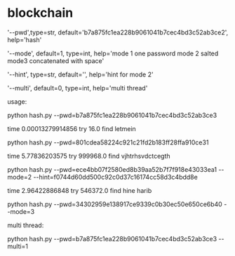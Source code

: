 # blockchain
'--pwd',type=str, default='b7a875fc1ea228b9061041b7cec4bd3c52ab3ce2', help='hash'

'--mode', default=1, type=int, help='mode 1 one password mode 2 salted mode3 concatenated with space'

'--hint', type=str, default='', help='hint for mode 2'

'--multi', default=0, type=int, help='multi thread'



usage:

python hash.py --pwd=b7a875fc1ea228b9061041b7cec4bd3c52ab3ce3

time 0.00013279914856 try 16.0 find letmein




python hash.py --pwd=801cdea58224c921c21fd2b183ff28ffa910ce31

time 5.77836203575 try 999968.0 find vjhtrhsvdctcegth




python hash.py --pwd=ece4bb07f2580ed8b39aa52b7f7f918e43033ea1 --mode=2 --hint=f0744d60dd500c92c0d37c16174cc58d3c4bdd8e

time 2.96422886848 try 546372.0 find hine harib




python hash.py --pwd=34302959e138917ce9339c0b30ec50e650ce6b40 --mode=3




multi thread:

python hash.py --pwd=b7a875fc1ea228b9061041b7cec4bd3c52ab3ce3 --multi=1

